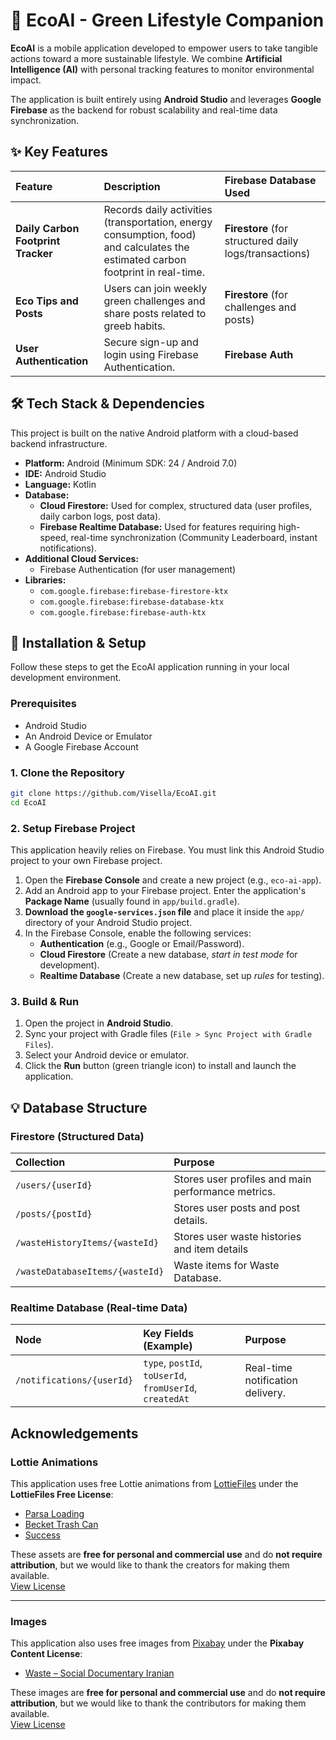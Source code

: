 # 🌳 EcoAI - Green Lifestyle Companion

**EcoAI** is a mobile application developed to empower users to take tangible actions toward a more sustainable lifestyle. We combine **Artificial Intelligence (AI)** with personal tracking features to monitor environmental impact.

The application is built entirely using **Android Studio** and leverages **Google Firebase** as the backend for robust scalability and real-time data synchronization.

## ✨ Key Features

| Feature | Description | Firebase Database Used |
| :--- | :--- | :--- |
| **Daily Carbon Footprint Tracker** | Records daily activities (transportation, energy consumption, food) and calculates the estimated carbon footprint in real-time. | **Firestore** (for structured daily logs/transactions) | **Firestore** (to store user profiles and posts) | **Realtime Database** (for rapid synchronization and realtime notidication) |
| **Eco Tips and Posts** | Users can join weekly green challenges and share posts related to greeb habits. | **Firestore** (for challenges and posts) |
| **User Authentication** | Secure sign-up and login using Firebase Authentication. | **Firebase Auth** |

## 🛠️ Tech Stack & Dependencies

This project is built on the native Android platform with a cloud-based backend infrastructure.

  * **Platform:** Android (Minimum SDK: 24 / Android 7.0)
  * **IDE:** Android Studio
  * **Language:** Kotlin
  * **Database:**
      * **Cloud Firestore:** Used for complex, structured data (user profiles, daily carbon logs, post data).
      * **Firebase Realtime Database:** Used for features requiring high-speed, real-time synchronization (Community Leaderboard, instant notifications).
  * **Additional Cloud Services:**
      * Firebase Authentication (for user management)
  * **Libraries:** 
      * `com.google.firebase:firebase-firestore-ktx`
      * `com.google.firebase:firebase-database-ktx`
      * `com.google.firebase:firebase-auth-ktx`

## 🚀 Installation & Setup

Follow these steps to get the EcoAI application running in your local development environment.

### Prerequisites

  * Android Studio
  * An Android Device or Emulator
  * A Google Firebase Account

### 1\. Clone the Repository

```bash
git clone https://github.com/Visella/EcoAI.git
cd EcoAI
```

### 2\. Setup Firebase Project

This application heavily relies on Firebase. You must link this Android Studio project to your own Firebase project.

1.  Open the **Firebase Console** and create a new project (e.g., `eco-ai-app`).
2.  Add an Android app to your Firebase project. Enter the application's **Package Name** (usually found in `app/build.gradle`).
3.  **Download the `google-services.json` file** and place it inside the `app/` directory of your Android Studio project.
4.  In the Firebase Console, enable the following services:
      * **Authentication** (e.g., Google or Email/Password).
      * **Cloud Firestore** (Create a new database, *start in test mode* for development).
      * **Realtime Database** (Create a new database, set up *rules* for testing).

### 3\. Build & Run

1.  Open the project in **Android Studio**.
2.  Sync your project with Gradle files (`File > Sync Project with Gradle Files`).
3.  Select your Android device or emulator.
4.  Click the **Run** button (green triangle icon) to install and launch the application.

## 💡 Database Structure

### Firestore (Structured Data)

| Collection | Purpose |
| :--- | :--- |
| `/users/{userId}` | Stores user profiles and main performance metrics. |
| `/posts/{postId}` | Stores user posts and post details. |
| `/wasteHistoryItems/{wasteId}` | Stores user waste histories and item details |
| `/wasteDatabaseItems/{wasteId}` | Waste items for Waste Database. |

### Realtime Database (Real-time Data)

| Node | Key Fields (Example) | Purpose |
| :--- | :--- | :--- |
| `/notifications/{userId}` | `type`, `postId`, `toUserId`, `fromUserId`, `createdAt` | Real-time notification delivery. |


## Acknowledgements

### Lottie Animations
This application uses free Lottie animations from [LottieFiles](https://lottiefiles.com) under the **LottieFiles Free License**:

- [Parsa Loading](https://lottiefiles.com/free-animation/parsa-loading-IzVLVFabNZ)
- [Becket Trash Can](https://lottiefiles.com/free-animation/becket-trash-can-ElKSXsGSS9)
- [Success](https://lottiefiles.com/free-animation/success-IINQ21ARfo)

These assets are **free for personal and commercial use** and do **not require attribution**, but we would like to thank the creators for making them available.  
[View License](https://lottiefiles.com/page/license)

---

### Images
This application also uses free images from [Pixabay](https://pixabay.com) under the **Pixabay Content License**:

- [Waste – Social Documentary Iranian](https://pixabay.com/photos/waste-social-documentary-iranian-7038412/)

These images are **free for personal and commercial use** and do **not require attribution**, but we would like to thank the contributors for making them available.  
[View License](https://pixabay.com/service/license-summary/)
